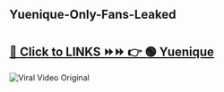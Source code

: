 
 ## Yuenique-Only-Fans-Leaked

# <h2><a href="https://clipsfans.com/Yuenique&ref=git">🔗 Click to LINKS ⏩⏩ 👉 🟢 Yuenique </a></h2>

<a href="https://clipsfans.com/Yuenique&ref=git" rel="nofollow" data-target="animated-image.originalLink"><img src="https://i.ibb.co.com/xMMVF88/686577567.gif" alt="Viral Video Original" style="max-width: 100%; display: inline-block;" data-target="animated-image.originalImage"></a>
